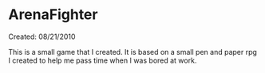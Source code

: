 # ArenaFighter
Created: 08/21/2010

This is a small game that I created. It is based on a small pen and paper rpg I created to help me pass time
when I was bored at work.
